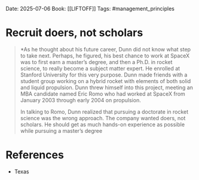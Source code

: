 Date: 2025-07-06
Book: [[LIFTOFF]]
Tags: #management_principles 
# Recruit doers, not scholars

>*As he thought about his future career, Dunn did not know what step to take next. Perhaps, he figured, his best chance to work at SpaceX was to first earn a master’s degree, and then a Ph.D. in rocket science, to really become a subject matter expert. He enrolled at Stanford University for this very purpose. Dunn made friends with a student group working on a hybrid rocket with elements of both solid and liquid propulsion. Dunn threw himself into this project, meeting an MBA candidate named Eric Romo who had worked at SpaceX from January 2003 through early 2004 on propulsion. 
>
>In talking to Romo, Dunn realized that pursuing a doctorate in rocket science was the wrong approach. The company wanted doers, not scholars. He should get as much hands-on experience as possible while pursuing a master’s degree

# References
- Texas